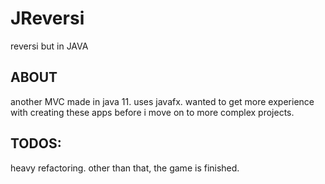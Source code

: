 # JReversi
reversi but in JAVA

## ABOUT

another MVC made in java 11. uses javafx.
wanted to get more experience with creating these apps before
i move on to more complex projects.

## TODOS:

heavy refactoring. other than that, the game is finished.
